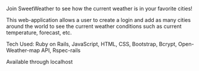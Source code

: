 Join SweetWeather to see how the current weather is in your favorite cities!

This web-application allows a user to create a login and add as many cities around the world to see the current weather conditions such as current temperature, forecast, etc.

Tech Used: Ruby on Rails, JavaScript, HTML, CSS, Bootstrap, Bcrypt, Open-Weather-map API, Rspec-rails

Available through localhost
